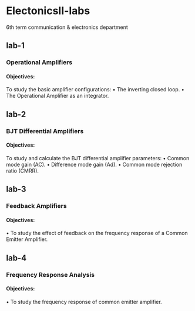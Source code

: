 # ElectonicsII-labs
6th term communication &amp; electronics department 

## lab-1
### Operational Amplifiers
#### Objectives:
To study the basic amplifier configurations:
• The inverting closed loop.
• The Operational Amplifier as an integrator.

## lab-2
### BJT Differential Amplifiers
#### Objectives:
To study and calculate the BJT differential amplifier parameters:
• Common mode gain (AC).
• Difference mode gain (Ad).
• Common mode rejection ratio (CMRR).

## lab-3
### Feedback Amplifiers
#### Objectives:
• To study the effect of feedback on the frequency response of a Common
Emitter Amplifier.

## lab-4 
### Frequency Response Analysis
#### Objectives:
• To study the frequency response of common emitter amplifier.
